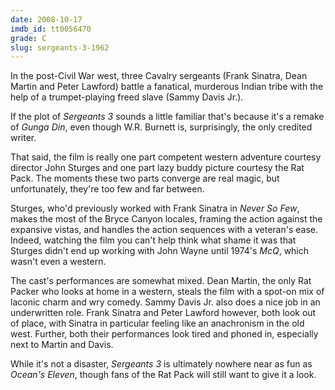 ```yaml
---
date: 2008-10-17
imdb_id: tt0056470
grade: C
slug: sergeants-3-1962
---
```


In the post-Civil War west, three Cavalry sergeants (Frank Sinatra, Dean Martin and Peter Lawford) battle a fanatical, murderous Indian tribe with the help of a trumpet-playing freed slave (Sammy Davis Jr.).

If the plot of _Sergeants 3_ sounds a little familiar that's because it's a remake of <span data-imdb-id="tt0031398">_Gunga Din_</span>, even though W.R. Burnett is, surprisingly, the only credited writer.

That said, the film is really one part competent western adventure courtesy director John Sturges and one part lazy buddy picture courtesy the Rat Pack. The moments these two parts converge are real magic, but unfortunately, they're too few and far between.

Sturges, who'd previously worked with Frank Sinatra in <span data-imdb-id="tt0053108">_Never So Few_</span>, makes the most of the Bryce Canyon locales, framing the action against the expansive vistas, and handles the action sequences with a veteran's ease. Indeed, watching the film you can't help think what shame it was that Sturges didn't end up working with John Wayne until 1974's <span data-imdb-id="tt0071824">_McQ_</span>, which wasn't even a western.

The cast's performances are somewhat mixed. Dean Martin, the only Rat Packer who looks at home in a western, steals the film with a spot-on mix of laconic charm and wry comedy. Sammy Davis Jr. also does a nice job in an underwritten role. Frank Sinatra and Peter Lawford however, both look out of place, with Sinatra in particular feeling like an anachronism in the old west. Further, both their performances look tired and phoned in, especially next to Martin and Davis.

While it's not a disaster, _Sergeants 3_ is ultimately nowhere near as fun as <span data-imdb-id="tt0054135">_Ocean's Eleven_</span>, though fans of the Rat Pack will still want to give it a look.
